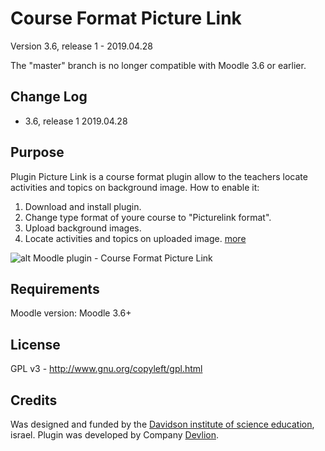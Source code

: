 Course Format Picture Link
============

Version 3.6, release 1 - 2019.04.28

The "master" branch is no longer compatible with Moodle 3.6 or earlier.

Change Log
----------
* 3.6, release 1    2019.04.28

Purpose
-------

Plugin Picture Link is a course format plugin allow to the teachers locate activities and topics on background image. 
How to enable it:
1) Download and install plugin.
2) Change type format of youre course to "Picturelink format".
3) Upload background images.
4) Locate activities and topics on uploaded image.
[more](https://blog.devlion.co/moodle-course-format-picture-link/) 

![alt Moodle plugin - Course Format Picture Link](https://blog.devlion.co/wp-content/uploads/Course__Course1-1568x1100.png)

Requirements
------------
Moodle version:  Moodle 3.6+

License
-------

GPL v3 - http://www.gnu.org/copyleft/gpl.html

Credits
-------

Was designed and funded by the [Davidson institute of science education](https://davidson.weizmann.ac.il), israel. Plugin was developed by Company [Devlion](https://devlion.co).

